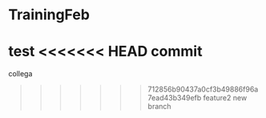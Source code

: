 # TrainingFeb
test
<<<<<<< HEAD
commit
=======
collega
>>>>>>> 712856b90437a0cf3b49886f96a7ead43b349efb
feature2 new branch